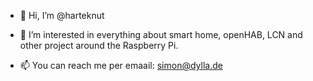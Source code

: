 - 👋 Hi, I’m @harteknut
- 👀 I’m interested in everything about smart home, openHAB, LCN and other project around the Raspberry Pi.

- 📫 You can reach me per emaail: simon@dylla.de

<!---
harteknut/harteknut is a ✨ special ✨ repository because its `README.md` (this file) appears on your GitHub profile.
You can click the Preview link to take a look at your changes.
--->
